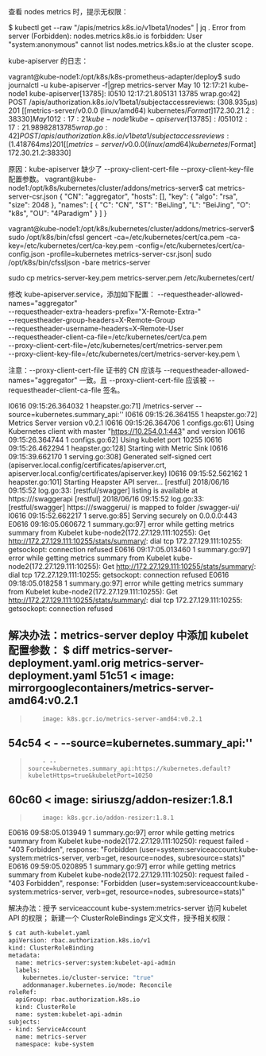 查看 nodes metrics 时，提示无权限：

$ kubectl get --raw "/apis/metrics.k8s.io/v1beta1/nodes" | jq .
Error from server (Forbidden): nodes.metrics.k8s.io is forbidden: User "system:anonymous" cannot list nodes.metrics.k8s.io at the cluster scope.


kube-apiserver 的日志：

vagrant@kube-node1:/opt/k8s/k8s-prometheus-adapter/deploy$ sudo journalctl -u kube-apiserver -f|grep metrics-server
May 10 12:17:21 kube-node1 kube-apiserver[13785]: I0510 12:17:21.805131   13785 wrap.go:42] POST /apis/authorization.k8s.io/v1beta1/subjectaccessreviews: (308.935µs) 201 [[metrics-server/v0.0.0 (linux/amd64) kubernetes/$Format] 172.30.21.2:38330]
May 10 12:17:21 kube-node1 kube-apiserver[13785]: I0510 12:17:21.989828   13785 wrap.go:42] POST /apis/authorization.k8s.io/v1beta1/subjectaccessreviews: (1.418764ms) 201 [[metrics-server/v0.0.0 (linux/amd64) kubernetes/$Format] 172.30.21.2:38330]


原因：kube-apiserver 缺少了 --proxy-client-cert-file --proxy-client-key-file 配置参数。
vagrant@kube-node1:/opt/k8s/kubernetes/cluster/addons/metrics-server$ cat metrics-server-csr.json
{
  "CN": "aggregator",
  "hosts": [],
  "key": {
    "algo": "rsa",
    "size": 2048
  },
  "names": [
    {
      "C": "CN",
      "ST": "BeiJing",
      "L": "BeiJing",
      "O": "k8s",
      "OU": "4Paradigm"
    }
  ]
}

vagrant@kube-node1:/opt/k8s/kubernetes/cluster/addons/metrics-server$ sudo /opt/k8s/bin/cfssl gencert -ca=/etc/kubernetes/cert/ca.pem   -ca-key=/etc/kubernetes/cert/ca-key.pem   -config=/etc/kubernetes/cert/ca-config.json   -profile=kubernetes metrics-server-csr.json| sudo /opt/k8s/bin/cfssljson -bare metrics-server

sudo cp metrics-server-key.pem metrics-server.pem /etc/kubernetes/cert/

修改 kube-apiserver.service，添加如下配置：
  --requestheader-allowed-names="aggregator" \
  --requestheader-extra-headers-prefix="X-Remote-Extra-" \
  --requestheader-group-headers=X-Remote-Group \
  --requestheader-username-headers=X-Remote-User \
  --requestheader-client-ca-file=/etc/kubernetes/cert/ca.pem \
  --proxy-client-cert-file=/etc/kubernetes/cert/metrics-server.pem \
  --proxy-client-key-file=/etc/kubernetes/cert/metrics-server-key.pem \

注意：--proxy-client-cert-file 证书的 CN 应该与  --requestheader-allowed-names="aggregator" 一致。且 --proxy-client-cert-file 应该被 --requestheader-client-ca-file 签名。



I0616 09:15:26.364032       1 heapster.go:71] /metrics-server --source=kubernetes.summary_api:''
I0616 09:15:26.364155       1 heapster.go:72] Metrics Server version v0.2.1
I0616 09:15:26.364706       1 configs.go:61] Using Kubernetes client with master "https://10.254.0.1:443" and version 
I0616 09:15:26.364744       1 configs.go:62] Using kubelet port 10255
I0616 09:15:26.462294       1 heapster.go:128] Starting with Metric Sink
I0616 09:15:39.662170       1 serving.go:308] Generated self-signed cert (apiserver.local.config/certificates/apiserver.crt, apiserver.local.config/certificates/apiserver.key)
I0616 09:15:52.562162       1 heapster.go:101] Starting Heapster API server...
[restful] 2018/06/16 09:15:52 log.go:33: [restful/swagger] listing is available at https:///swaggerapi
[restful] 2018/06/16 09:15:52 log.go:33: [restful/swagger] https:///swaggerui/ is mapped to folder /swagger-ui/
I0616 09:15:52.662217       1 serve.go:85] Serving securely on 0.0.0.0:443
E0616 09:16:05.060672       1 summary.go:97] error while getting metrics summary from Kubelet kube-node2(172.27.129.111:10255): Get http://172.27.129.111:10255/stats/summary/: dial tcp 172.27.129.111:10255: getsockopt: connection refused
E0616 09:17:05.013460       1 summary.go:97] error while getting metrics summary from Kubelet kube-node2(172.27.129.111:10255): Get http://172.27.129.111:10255/stats/summary/: dial tcp 172.27.129.111:10255: getsockopt: connection refused
E0616 09:18:05.018258       1 summary.go:97] error while getting metrics summary from Kubelet kube-node2(172.27.129.111:10255): Get http://172.27.129.111:10255/stats/summary/: dial tcp 172.27.129.111:10255: getsockopt: connection refused

解决办法：metrics-server deploy 中添加 kubelet 配置参数：
$ diff metrics-server-deployment.yaml.orig metrics-server-deployment.yaml
51c51
<         image: mirrorgooglecontainers/metrics-server-amd64:v0.2.1
---
>         image: k8s.gcr.io/metrics-server-amd64:v0.2.1
54c54
<         - --source=kubernetes.summary_api:''
---
>         - --source=kubernetes.summary_api:https://kubernetes.default?kubeletHttps=true&kubeletPort=10250
60c60
<         image: siriuszg/addon-resizer:1.8.1
---
>         image: k8s.gcr.io/addon-resizer:1.8.1


E0616 09:58:05.013949       1 summary.go:97] error while getting metrics summary from Kubelet kube-node2(172.27.129.111:10250): request failed - "403 Forbidden", response: "Forbidden (user=system:serviceaccount:kube-system:metrics-server, verb=get, resource=nodes, subresource=stats)"
E0616 09:59:05.020895       1 summary.go:97] error while getting metrics summary from Kubelet kube-node2(172.27.129.111:10250): request failed - "403 Forbidden", response: "Forbidden (user=system:serviceaccount:kube-system:metrics-server, verb=get, resource=nodes, subresource=stats)"

解决办法：授予 serviceaccount kube-system:metrics-server 访问 kubelet API 的权限；
新建一个 ClusterRoleBindings 定义文件，授予相关权限：

``` bash
$ cat auth-kubelet.yaml
apiVersion: rbac.authorization.k8s.io/v1
kind: ClusterRoleBinding
metadata:
  name: metrics-server:system:kubelet-api-admin
  labels:
    kubernetes.io/cluster-service: "true"
    addonmanager.kubernetes.io/mode: Reconcile
roleRef:
  apiGroup: rbac.authorization.k8s.io
  kind: ClusterRole
  name: system:kubelet-api-admin
subjects:
- kind: ServiceAccount
  name: metrics-server
  namespace: kube-system
```